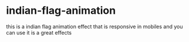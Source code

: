 # indian-flag-animation
this is a indian flag animation effect that is responsive 
in mobiles
and you can use it is a great effects 
